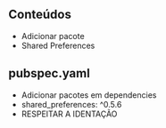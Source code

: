 ## Conteúdos
- Adicionar pacote
- Shared Preferences


## pubspec.yaml
- Adicionar pacotes em dependencies
- shared_preferences: ^0.5.6
- RESPEITAR A IDENTAÇÃO